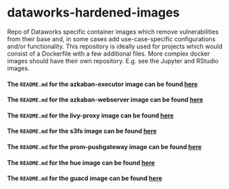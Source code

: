 # dataworks-hardened-images
Repo of Dataworks specific container images which remove vulnerabilities from their base and, in some cases add use-case-specific configurations and/or functionality.
This repository is ideally used for projects which would consist of a Dockerfile with a few additional files. More complex docker images should have their own repository. E.g. see the Jupyter and RStudio images.
#### The `README.md` for the azkaban-executor image can be found [here](https://github.com/dwp/dataworks-hardened-images/tree/master/azkaban-executor/README.md)
#### The `README.md` for the azkaban-webserver image can be found [here](https://github.com/dwp/dataworks-hardened-images/tree/master/azkaban-webserver/README.md)
#### The `README.md` for the livy-proxy image can be found [here](https://github.com/dwp/dataworks-hardened-images/tree/master/livy-proxy/README.md)
#### The `README.md` for the s3fs image can be found [here](https://github.com/dwp/dataworks-hardened-images/tree/master/s3fs/README.md)
#### The `README.md` for the prom-pushgateway image can be found [here](https://github.com/dwp/dataworks-hardened-images/tree/master/prom-pushgateway/README.md)
#### The `README.md` for the hue image can be found [here](https://github.com/dwp/dataworks-hardened-images/tree/master/hue/README.md)
#### The `README.md` for the guacd image can be found [here](https://github.com/dwp/dataworks-hardened-images/tree/master/guacd/README.md)